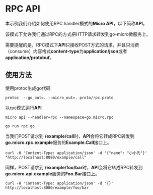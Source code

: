 # RPC API

本示例我们介绍如何使用RPC handler模式的**Micro API**，以下简称**API**。

该模式下允许我们通过RPC的方式把HTTP请求转发到go-micro微服务上。

需要提醒的是，RPC模式下**API**只接收POST方式的请求，并且只消费（consume）内容格式**content-type**为**application/json**或者**application/protobuf**。

## 使用方法

使用protoc生成go代码
```
protoc  --go_out=. --micro_out=. proto/rpc.proto
```

以rpc模式运行**API**

```
micro api --handler=rpc --namespace=go.micro.rpc
```

```
go run rpc.go
```

当我们POST请求到 **/example/call**时，**API**会将它转成RPC转发到**go.micro.rpc.example**服务的**Example.Call**接口上。

```
curl -H 'Content-Type: application/json' -d '{"name": "小小先"}' "http://localhost:8080/example/call"
```

同样，POST请求到 **/example/foo/bar**时，**API**会将它转成RPC转发到**go.micro.api.example**服务的**Foo.Bar**接口上。

```
curl -H 'Content-Type: application/json' -d '{}' http://localhost:8080/example/foo/bar
```
